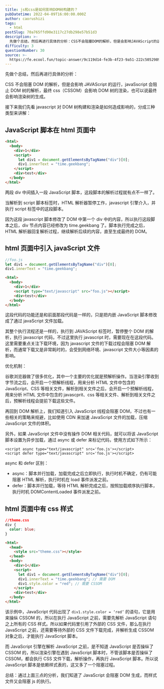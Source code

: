 ```yaml
---
title: js和css是如何影响DOM树构建的？
pubDatetime: 2022-04-09T16:00:00.000Z
author: caorushizi
tags:
  - html
postSlug: 70a765ffd90e3117c27db298e57b51d3
description: >-
  先做个总结，然后再进行具体的分析：CSS不会阻塞DOM的解析，但是会影响JAVAScript的运行，javaSscript会阻止DOM树的解析，最终css（CSSOM）会影响DOM树的渲染，也可以说最
difficulty: 3
questionNumber: 30
source: >-
  https://fe.ecool.fun/topic-answer/9c119d14-fe3b-4f23-9a51-222c50529890?orderBy=updateTime&order=desc&tagId=12
---
```


先做个总结，然后再进行具体的分析：

CSS 不会阻塞 DOM 的解析，但是会影响 JAVAScript 的运行，javaSscript 会阻止 DOM 树的解析，最终 css（CSSOM）会影响 DOM 树的渲染，也可以说最终会影响渲染树的生成。

接下来我们先看 javascript 对 DOM 树构建和渲染是如何造成影响的，分成三种类型来讲解：

## JavaScript 脚本在 html 页面中

```html
<html>
  <body>
    <div>1</div>
    <script>
      let div1 = document.getElementsByTagName("div")[0];
      div1.innerText = "time.geekbang";
    </script>
    <div>test</div>
  </body>
</html>
```

两段 div 中间插入一段 JavaScript 脚本，这段脚本的解析过程就有点不一样了。

当解析到 script 脚本标签时，HTML 解析器暂停工作，javascript 引擎介入，并执行 script 标签中的这段脚本。

因为这段 javascript 脚本修改了 DOM 中第一个 div 中的内容，所以执行这段脚本之后，div 节点内容已经修改为 time.geekbang 了。脚本执行完成之后，HTML 解析器回复解析过程，继续解析后续的内容，直至生成最终的 DOM。

## html 页面中引入 javaScript 文件

```js
//foo.js
let div1 = document.getElementsByTagName("div")[0];
div1.innerText = "time.geekbang";
```

```html
<html>
  <body>
    <div>1</div>
    <script type="text/javascript" src="foo.js"></script>
    <div>test</div>
  </body>
</html>
```

这段代码的功能还是和前面那段代码是一样的，只是把内嵌 JavaScript 脚本修改成了通过 javaScript 文件加载。

其整个执行流程还是一样的，执行到 JAVAScript 标签时，暂停整个 DOM 的解析，执行 javascript 代码，不过这里执行 javascript 时，需要现在在这段代码。这里需要重点关注下载环境，因为 javascript 文件的下载过程会阻塞 DOM 解析，而通常下载又是非常耗时的，会受到网络环境、javascript 文件大小等因素的影响。

优化机制：

谷歌浏览器做了很多优化，其中一个主要的优化就是预解析操作。当渲染引擎收到字节流之后，会开启一个预解析线程，用来分析 HTML 文件中包含的 JavaScript、CSS 等相关文件，解析到相关文件之后，会开启一个预解析线程，用来分析 HTML 文件中包含的 javascprit、css 等相关文件、解析到相关文件之后，预解析线程会提前下载这些文件。

再回到 DOM 解析上，我们知道引入 JavaScript 线程会阻塞 DOM，不过也有一些相关的策略来规避，比如使用 CDN 来加速 JavaScript 文件的加载，压缩 JavaScript 文件的体积。

另外，如果 JavaScript 文件中没有操作 DOM 相关代码，就可以将该 JavaScript 脚本设置为异步加载，通过 async 或 defer 来标记代码，使用方式如下所示：

    <script async type="text/javascript" src='foo.js'></script>
    <script defer type="text/javascript" src='foo.js'></script>

async 和 defer 区别：

- async：脚本并行加载，加载完成之后立即执行，执行时机不确定，仍有可能阻塞 HTML 解析，执行时机在 load 事件派发之前。
- defer：脚本并行加载，等待 HTML 解析完成之后，按照加载顺序执行脚本，执行时机 DOMContentLoaded 事件派发之前。

## html 页面中有 css 样式

```css
//theme.css
div {
  color: blue;
}
```

```html
<html>
  <head>
    <style src="theme.css"></style>
  </head>
  <body>
    <div>1</div>
    <script>
      let div1 = document.getElementsByTagName("div")[0];
      div1.innerText = "time.geekbang"; // 需要 DOM
      div1.style.color = "red"; // 需要 CSSOM
    </script>
    <div>test</div>
  </body>
</html>
```

该示例中，JavaScript 代码出现了 `div1.style.color = ‘red’` 的语句，它是用来操纵 CSSOM 的，所以在执行 JavaScript 之前，需要先解析 JavaScript 语句之上所有的 CSS 样式。所以如果代码里引用了外部的 CSS 文件，那么在执行 JavaScript 之前，还需要等待外部的 CSS 文件下载完成，并解析生成 CSSOM 对象之后，才能执行 JavaScript 脚本。

而 JavaScript 引擎在解析 JavaScript 之前，是不知道 JavaScript 是否操纵了 CSSOM 的，所以渲染引擎在遇到 JavaScript 脚本时，不管该脚本是否操纵了 CSSOM，都会执行 CSS 文件下载，解析操作，再执行 JavaScript 脚本。所以说 JavaScript 脚本是依赖样式表的，这又多了一个阻塞过程。

总结：通过上面三点的分析，我们知道了 JavaScript 会阻塞 DOM 生成，而样式文件又会阻塞 js 的执行。

